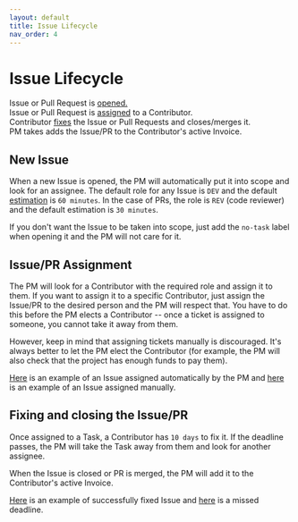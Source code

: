 ```yaml
---
layout: default
title: Issue Lifecycle
nav_order: 4
---
```


# Issue Lifecycle

Issue or Pull Request is <a href="#new-issue">opened.</a><br>
Issue or Pull Request is <a href="#issuepr-assignment">assigned</a> to a Contributor.<br>
Contributor <a href="#fixing-and-closing-the-issuepr">fixes</a> the Issue or Pull Requests and closes/merges it.<br>
PM takes adds the Issue/PR to the Contributor's active Invoice.<br>

## New Issue

When a new Issue is opened, the PM will automatically put it into scope and look for
an assignee. The default role for any Issue is ``DEV`` and the default [estimation](#) is ``60 minutes``.
In the case of PRs, the role is ``REV`` (code reviewer) and the default estimation is ``30 minutes``.

If you don't want the Issue to be taken into scope, just add the ``no-task`` label when opening it and the PM
will not care for it.

## Issue/PR Assignment

The PM will look for a Contributor with the required role and assign it to them. If you want to assign it to a
specific Contributor, just assign the Issue/PR to the desired person and the PM will respect that. You have to
do this before the PM elects a Contributor -- once a ticket is assigned to someone, you cannot take it away from them.

However, keep in mind that assigning tickets manually is discouraged. It's always better to let the PM elect the
Contributor (for example, the PM will also check that the project has enough funds to pay them).

[Here](https://github.com/self-xdsd/self-core/issues/758) is an example of an Issue assigned automatically by the PM and [here](https://github.com/self-xdsd/self-core/issues/751) is an example of an Issue assigned manually.

## Fixing and closing the Issue/PR

Once assigned to a Task, a Contributor has ``10 days`` to fix it. If the deadline passes, the PM will take the Task away from
them and look for another assignee.

When the Issue is closed or PR is merged, the PM will add it to the Contributor's active Invoice.

[Here](https://github.com/self-xdsd/self-core/issues/751#issuecomment-737992552) is an example of successfully fixed Issue and
[here](https://github.com/self-xdsd/self-web/issues/183#issuecomment-733133357) is a missed deadline.
